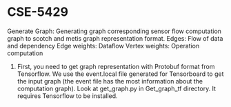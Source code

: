 # CSE-5429

Generate Graph:
Generating graph corresponding sensor flow computation graph to scotch and metis graph representation format. 
Edges: Flow of data and dependency
Edge weights: Dataflow
Vertex weights: Operation computation

1. First, you need to get graph representation with Protobuf format from Tensorflow. 
We use the event.local file generated for Tensorboard to get the input graph (the event file has the most information about the computation graph). 
Look at get_graph.py in Get_graph_tf directory. It requires Tensorflow to be installed.
